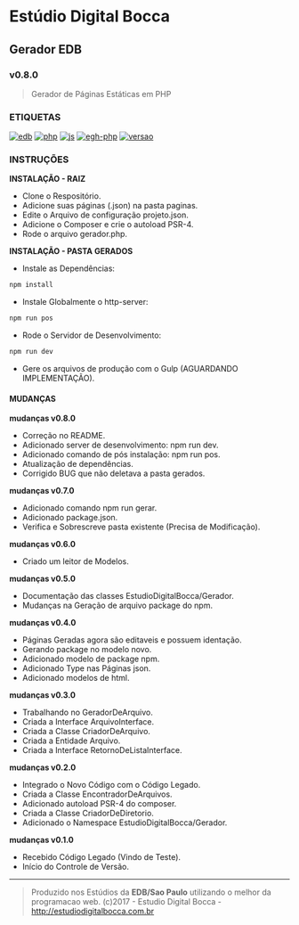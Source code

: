 # Estúdio Digital Bocca
## Gerador EDB ##
### v0.8.0 ###

> Gerador de Páginas Estáticas em PHP

### ETIQUETAS ###

[![edb](https://img.shields.io/badge/produto-EDB-e67e22.svg)](https://estudiodigitalbocca.com.br)
[![php](https://img.shields.io/badge/escrito_em-PHP-9b59b6.svg)](https://estudiodigitalbocca.com.br)
[![js](https://img.shields.io/badge/escrito_em-JS-f1c40f.svg)](https://estudiodigitalbocca.com.br)
[![egh-php](https://img.shields.io/badge/Extreme_Go_Horse-PHP-9b59b6.svg)](https://estudiodigitalbocca.com.br)
[![versao](https://img.shields.io/badge/versao-v0.8.0-7f8c8d.svg)](https://estudiodigitalbocca.com.br)

### INSTRUÇÕES ###

**INSTALAÇÃO - RAIZ**

- Clone o Respositório.
- Adicione suas páginas (.json) na pasta paginas.
- Edite o Arquivo de configuração projeto.json.
- Adicione o Composer e crie o autoload PSR-4.
- Rode o arquivo gerador.php.

**INSTALAÇÃO - PASTA GERADOS**

- Instale as Dependências:
```bash
npm install
```

- Instale Globalmente o http-server:
```bash
npm run pos
```

- Rode o Servidor de Desenvolvimento:
```bash
npm run dev
```

- Gere os arquivos de produção com o Gulp (AGUARDANDO IMPLEMENTAÇÃO).

#### MUDANÇAS ####

**mudanças v0.8.0**

- Correção no README.
- Adicionado server de desenvolvimento: npm run dev.
- Adicionado comando de pós instalação: npm run pos.
- Atualização de dependências.
- Corrigido BUG que não deletava a pasta gerados.

**mudanças v0.7.0**

- Adicionado comando npm run gerar.
- Adicionado package.json.
- Verifica e Sobrescreve pasta existente (Precisa de Modificação).

**mudanças v0.6.0**

- Criado um leitor de Modelos.

**mudanças v0.5.0**

- Documentação das classes EstudioDigitalBocca/Gerador.
- Mudanças na Geração de arquivo package do npm.

**mudanças v0.4.0**

- Páginas Geradas agora são editaveis e possuem identação.
- Gerando package no modelo novo.
- Adicionado modelo de package npm.
- Adicionado Type nas Páginas json.
- Adicionado modelos de html.

**mudanças v0.3.0**

- Trabalhando no GeradorDeArquivo.
- Criada a Interface ArquivoInterface.
- Criada a Classe CriadorDeArquivo.
- Criada a Entidade Arquivo.
- Criada a Interface RetornoDeListaInterface.

**mudanças v0.2.0**

- Integrado o Novo Código com o Código Legado.
- Criada a Classe EncontradorDeArquivos.
- Adicionado autoload PSR-4 do composer.
- Criada a Classe CriadorDeDiretorio.
- Adicionado o Namespace EstudioDigitalBocca/Gerador.

**mudanças v0.1.0**

- Recebido Código Legado (Vindo de Teste).
- Início do Controle de Versão.

---

>Produzido nos Estúdios da **EDB/Sao Paulo** utilizando o melhor da programacao web.
>(c)2017 - Estudio Digital Bocca - http://estudiodigitalbocca.com.br